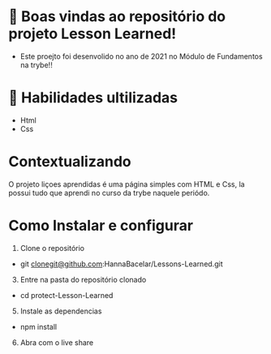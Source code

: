 #  📝 Boas vindas ao repositório do projeto Lesson Learned!

- Este proejto foi desenvolido no ano de 2021 no Módulo de Fundamentos na trybe!!

# 🚦 Habilidades ultilizadas 
- Html 
- Css


# Contextualizando
O projeto liçoes aprendidas é uma página simples com HTML e Css, la possui tudo que aprendi no curso da trybe naquele periódo.

# Como Instalar  e configurar 
  1. Clone o repositório
  - git clonegit@github.com:HannaBacelar/Lessons-Learned.git
  3. Entre na pasta do repositório clonado
  - cd protect-Lesson-Learned
  5. Instale as dependencias 
   - npm install 
  6. Abra com o live share
